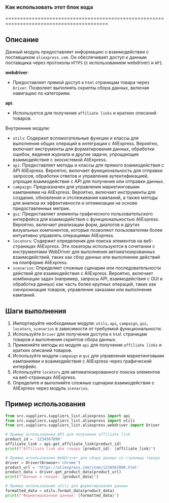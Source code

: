 ### Как использовать этот блок кода
=========================================================================================

Описание
-------------------------
Данный модуль предоставляет информацию о взаимодействии с поставщиком `aliexpress.com`. Он обеспечивает доступ к данным поставщика через протоколы `HTTPS` (с использованием webdriver) и `API`.

**webdriver**:
- Предоставляет прямой доступ к `html` страницам товара через `Driver`. Позволяет выполнять скрипты сбора данных, включая навигацию по категориям.

**api**:
- Используется для получения `affiliate links` и кратких описаний товаров.

Внутренние модули:

- `utils`: Содержит вспомогательные функции и классы для выполнения общих операций в интеграции с AliExpress. Вероятно, включает инструменты для форматирования данных, обработки ошибок, ведения журнала и другие задачи, упрощающие взаимодействие с экосистемой AliExpress.
- `api`: Предоставляет методы и классы для прямого взаимодействия с API AliExpress. Вероятно, включает функциональность для отправки запросов, обработки ответов и управления аутентификацией, упрощая взаимодействие с API для получения или отправки данных.
- `campaign`: Предназначен для управления маркетинговыми кампаниями на AliExpress. Вероятно, включает инструменты для создания, обновления и отслеживания кампаний, а также методы для анализа их эффективности и оптимизации на основе предоставленных метрик.
- `gui`: Предоставляет элементы графического пользовательского интерфейса для взаимодействия с функциональностью AliExpress. Вероятно, включает реализации форм, диалогов и других визуальных компонентов, которые позволяют пользователям более интуитивно управлять операциями AliExpress.
- `locators`: Содержит определения для поиска элементов на веб-страницах AliExpress. Эти локаторы используются в сочетании с инструментами WebDriver для выполнения автоматизированных взаимодействий, таких как сбор данных или выполнение действий на платформе AliExpress.
- `scenarios`: Определяет сложные сценарии или последовательности действий для взаимодействия с AliExpress. Вероятно, включает комбинации задач (например, запросы API, взаимодействия с GUI и обработка данных) как часть более крупных операций, таких как синхронизация товаров, управление заказами или выполнение кампаний.

Шаги выполнения
-------------------------
1. Импортируйте необходимые модули: `utils`, `api`, `campaign`, `gui`, `locators`, `scenarios` в зависимости от требуемой функциональности.
2. Используйте `Driver` для получения доступа к `html` страницам товаров и выполнения скриптов сбора данных.
3. Применяйте методы из модуля `api` для получения `affiliate links` и кратких описаний товаров.
4. Используйте модули `campaign` и `gui` для управления маркетинговыми кампаниями и взаимодействия с AliExpress через графический интерфейс.
5. Используйте `locators` для автоматизированного поиска элементов на веб-страницах AliExpress.
6. Определите и выполняйте сложные сценарии взаимодействия с AliExpress через модуль `scenarios`.

Пример использования
-------------------------

```python
from src.suppliers.suppliers_list.aliexpress import api
from src.suppliers.suppliers_list.aliexpress import utils
from src.suppliers.suppliers_list.aliexpress.webdriver import Driver

# Пример использования API для получения affiliate link
product_id = '1234567890'
affiliate_link = api.get_affiliate_link(product_id)
print(f"Affiliate link для товара {product_id}: {affiliate_link}")

# Пример использования WebDriver для сбора данных со страницы товара
driver = Driver(browser='chrome')
product_url = 'https://aliexpress.com/item/1234567890.html'
product_data = driver.get_product_data(product_url)
print(f"Данные о товаре: {product_data}")

# Пример использования utils для форматирования данных
formatted_data = utils.format_data(product_data)
print(f"Форматированные данные: {formatted_data}")
```